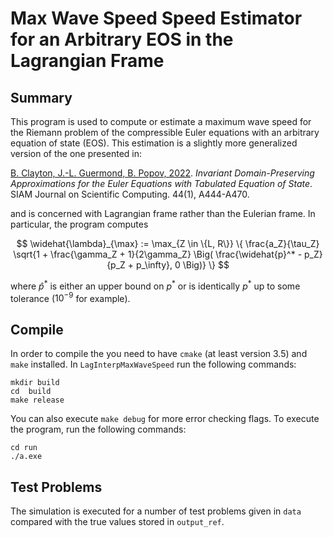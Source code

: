 # Max Wave Speed Speed Estimator for an Arbitrary EOS in the Lagrangian Frame

## Summary

This program is used to compute or estimate a maximum wave speed for
the Riemann problem of the compressible Euler equations with an
arbitrary equation of state (EOS). This estimation is a slightly more generalized version of the one presented in:

[B. Clayton, J.-L. Guermond, B.
Popov, 2022](https://epubs.siam.org/doi/abs/10.1137/21M1414097). *Invariant
Domain-Preserving Approximations for the Euler Equations with
Tabulated Equation of State*. SIAM Journal on Scientific Computing. 44(1), A444-A470.

and is concerned with Lagrangian frame rather than the Eulerian frame. In particular, the program computes
   
$$
\widehat{\lambda}_{\max} := \max_{Z \in \{L, R\}} \{ \frac{a_Z}{\tau_Z} \sqrt{1 + \frac{\gamma_Z + 1}{2\gamma_Z} \Big( \frac{\widehat{p}^* - p_Z}{p_Z + p_\infty}, 0 \Big)} \}
$$

where $\widehat{p}^{*}$ is either an upper bound on $p^*$ or is identically $p^*$ up to some tolerance ($10^{-9}$ for example).

## Compile 

In order to compile the you need to have `cmake` (at least version 3.5) and `make` installed. 
In `LagInterpMaxWaveSpeed` run the following commands:  

```
mkdir build
cd  build
make release
```

You can also execute `make debug` for more error checking flags. To execute the program, run the following commands:

```
cd run
./a.exe
```

## Test Problems

The simulation is executed for a number of test problems given in `data` compared with the true values stored in `output_ref`.
